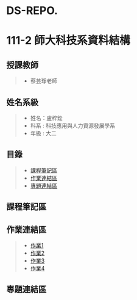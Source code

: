 # DS-REPO.

# 111-2 師大科技系資料結構
## 授課教師
> * 蔡芸琤老師
## 姓名系級
> * 姓名：盧梓銓
> * 科系 : 科技應用與人力資源發展學系
> * 年級 : 大二
## 目錄
> * [課程筆記區](#課程筆記區)
> * [作業連結區](#作業連結區)
> * [專題連結區](#專題連結區)
## 課程筆記區



## 作業連結區
> * [作業1](https://youtu.be/h4wcgNpBrQc)
> * [作業2](https://youtu.be/XGjQyWcc93A)
> * [作業3](https://youtu.be/qwiAHvubT0E)
> * [作業4](https://youtu.be/ASr-uHY3FWE)
## 專題連結區
